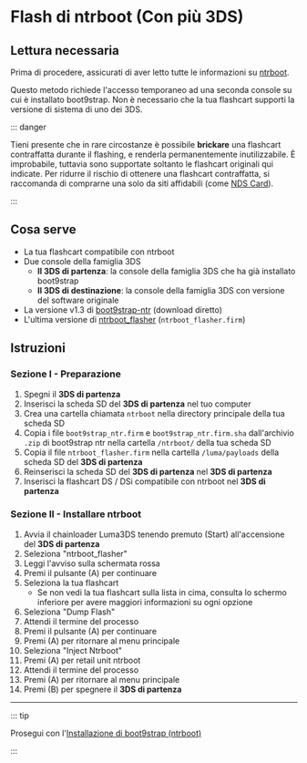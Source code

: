 # Flash di ntrboot (Con più 3DS)

## Lettura necessaria

Prima di procedere, assicurati di aver letto tutte le informazioni su [ntrboot](ntrboot).

Questo metodo richiede l'accesso temporaneo ad una seconda console su cui è installato boot9strap. Non è necessario che la tua flashcart supporti la versione di sistema di uno dei 3DS.

::: danger

Tieni presente che in rare circostanze è possibile **brickare** una flashcart contraffatta durante il flashing, e renderla permanentemente inutilizzabile. È improbabile, tuttavia sono supportate soltanto le flashcart originali qui indicate. Per ridurre il rischio di ottenere una flashcart contraffatta, si raccomanda di comprarne una solo da siti affidabili (come [NDS Card](https://www.nds-card.com/)).

:::

## Cosa serve

- La tua flashcart compatibile con ntrboot
- Due console della famiglia 3DS
  - **Il 3DS di partenza**: la console della famiglia 3DS che ha già installato boot9strap
  - **Il 3DS di destinazione**: la console della famiglia 3DS con versione del software originale
- La versione v1.3 di [boot9strap-ntr](https://github.com/SciresM/boot9strap/releases/download/1.3/boot9strap-1.3-ntr.zip) (download diretto)
- L'ultima versione di [ntrboot_flasher](https://github.com/ntrteam/ntrboot_flasher/releases/latest) (`ntrboot_flasher.firm`)

## Istruzioni

### Sezione I - Preparazione

1. Spegni il **3DS di partenza**
2. Inserisci la scheda SD del **3DS di partenza** nel tuo computer
3. Crea una cartella chiamata `ntrboot` nella directory principale della tua scheda SD
4. Copia i file `boot9strap_ntr.firm` e `boot9strap_ntr.firm.sha` dall'archivio `.zip` di boot9strap ntr nella cartella `/ntrboot/` della tua scheda SD
5. Copia il file `ntrboot_flasher.firm` nella cartella `/luma/payloads` della scheda SD del **3DS di partenza**
6. Reinserisci la scheda SD del **3DS di partenza** nel **3DS di partenza**
7. Inserisci la flashcart DS / DSi compatibile con ntrboot nel **3DS di partenza**

### Sezione II - Installare ntrboot

1. Avvia il chainloader Luma3DS tenendo premuto (Start) all'accensione del **3DS di partenza**
2. Seleziona "ntrboot_flasher"
3. Leggi l'avviso sulla schermata rossa
4. Premi il pulsante (A) per continuare
5. Seleziona la tua flashcart
   - Se non vedi la tua flashcart sulla lista in cima, consulta lo schermo inferiore per avere maggiori informazioni su ogni opzione
6. Seleziona "Dump Flash"
7. Attendi il termine del processo
8. Premi il pulsante (A) per continuare
9. Premi (A) per ritornare al menu principale
10. Seleziona "Inject Ntrboot"
11. Premi (A) per retail unit ntrboot
12. Attendi il termine del processo
13. Premi (A) per ritornare al menu principale
14. Premi (B) per spegnere il **3DS di partenza**

___

::: tip

Prosegui con l'[Installazione di boot9strap (ntrboot)](installing-boot9strap-\(ntrboot\))

:::
